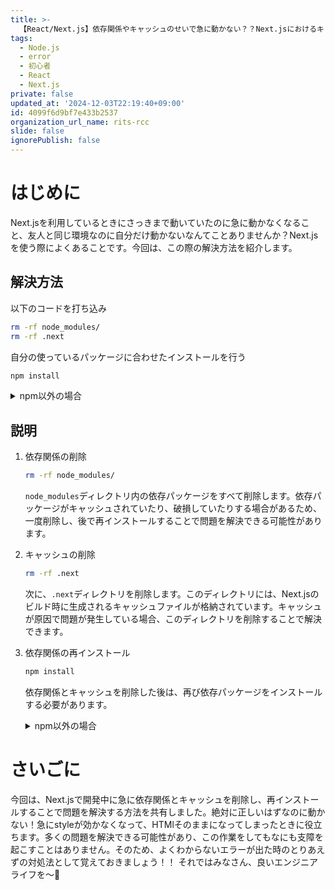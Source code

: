 ```yaml
---
title: >-
  【React/Next.js】依存関係やキャッシュのせいで急に動かない？？Next.jsにおけるキャッシュの消し方。styleが急に効かなくなった??よくわからないエラーが出てしまった時のとりあえずの対処法。
tags:
  - Node.js
  - error
  - 初心者
  - React
  - Next.js
private: false
updated_at: '2024-12-03T22:19:40+09:00'
id: 4099f6d9bf7e433b2537
organization_url_name: rits-rcc
slide: false
ignorePublish: false
---
```

# はじめに
Next.jsを利用しているときにさっきまで動いていたのに急に動かなくなること、友人と同じ環境なのに自分だけ動かないなんてことありませんか？Next.jsを使う際によくあることです。今回は、この際の解決方法を紹介します。

## 解決方法
以下のコードを打ち込み
```sh
rm -rf node_modules/
rm -rf .next
```
自分の使っているパッケージに合わせたインストールを行う
```sh
npm install
```
<details><summary>npm以外の場合</summary>

- yarn
    ```sh
    yarn install
    ```
- pnpm
    ```sh
    pnpm install
    ```
- bun
    ```sh
    bun install
    ```

</details>


## 説明

1. 依存関係の削除

    ```sh
    rm -rf node_modules/
    ```

    `node_modules`ディレクトリ内の依存パッケージをすべて削除します。依存パッケージがキャッシュされていたり、破損していたりする場合があるため、一度削除し、後で再インストールすることで問題を解決できる可能性があります。
    <br/>

2. キャッシュの削除

    ```sh
    rm -rf .next
    ```
    
    次に、`.next`ディレクトリを削除します。このディレクトリには、Next.jsのビルド時に生成されるキャッシュファイルが格納されています。キャッシュが原因で問題が発生している場合、このディレクトリを削除することで解決できます。
    <br/>

3. 依存関係の再インストール
    ```sh
    npm install
    ```
    依存関係とキャッシュを削除した後は、再び依存パッケージをインストールする必要があります。
    
    <details><summary>npm以外の場合</summary>
    
    - yarn
        ```sh
        yarn install
        ```
    - pnpm
        ```sh
        pnpm install
        ```
    - bun
        ```sh
        bun install
        ```
    
    </details>
    
# さいごに
今回は、Next.jsで開発中に急に依存関係とキャッシュを削除し、再インストールすることで問題を解決する方法を共有しました。絶対に正しいはずなのに動かない！急にstyleが効かなくなって、HTMlそのままになってしまったときに役立ちます。多くの問題を解決できる可能性があり、この作業をしてもなにも支障を起こすことはありません。そのため、よくわからないエラーが出た時のとりあえずの対処法として覚えておきましょう！！
それではみなさん、良いエンジニアライフを〜👋
